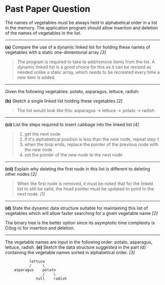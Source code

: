 # Past Paper Question

The names of vegetables must be always held in alphabetical order in a list in the memory.
The application program should allow insertion and deletion of the names of vegetables in the list.

___
**(a)** Compare the use of a dynamic linked list for holding these names of vegetables with a static one-dimentional array *[3]*

> The program is required to take to add/remove items from the list. A dynamic linked list is a good choice for this as it can be resized as needed unlike a static array, which needs to be recreated every time a new item is added.

___
Given the following vegetables: potato, asparagus, lettuce, radish:

**(b)** Sketch a single linked list holding these vegetables *[2]*

> The list would look like this:
> asparagus -> lettuce -> potato -> radish

___
**(ci)** List the steps required to insert cabbage into the linked list *[4]*

> 1. get the next node
> 2. if it's alphabetical position is less than the new node, repeat step 1
> 3. when the loop ends, replace the pointer of the previous node with the new node
> 4. set the pointer of the new node to the next node

___
**(cii)** Explain why deleting the first node in this list is different to deleting other nodes *[2]*

> When the first node is removed, it must be noted that for the linked list to still be valid, the head pointer must be updated to point to the next node. *[1]*

___
**(d)** State the dynamic data structure suitable for maintaining this list of vegetables which will allow faster searching for a given vegetable name *[2]*

The binary tree is the better option since its asymptotic time complexity is O(log n) for insertion and deletion.

___
The vegetable names are input in the following order: potato, asparagus, lettuce, radish.
**(e)** Sketch the data structure suggested in the part (d) containing the vegetable names sorted in alphabetical order. *[3]*

```text
           lettuce
           /     \
    asparagus    potato
                 /    \
              null    radish
```
